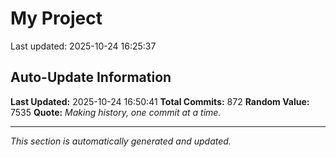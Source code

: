 # My Project


Last updated: 2025-10-24 16:25:37















































































































































































































































































































































































































































































































































































































































































































































































































































































































































































































































































































































































































































































































## Auto-Update Information

**Last Updated:** 2025-10-24 16:50:41
**Total Commits:** 872
**Random Value:** 7535
**Quote:** _Making history, one commit at a time._

---
_This section is automatically generated and updated._